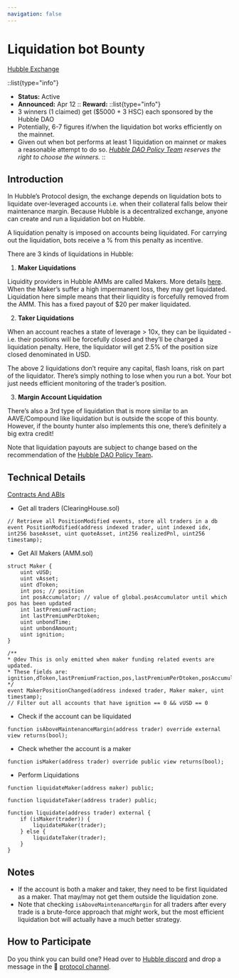 ```yaml
---
navigation: false
---
```


# Liquidation bot Bounty

[Hubble Exchange](https://hubble.exchange/)

::list{type="info"}
- **Status:** Active
- **Announced:** Apr 12
::
**Reward:**
::list{type="info"}
- 3 winners (1 claimed) get ($5000 + 3 HSC) each sponsored by the Hubble DAO
- Potentially, 6-7 figures if/when the liquidation bot works efficiently on the mainnet.
- Given out when bot performs at least 1 liquidation on mainnet or makes a reasonable attempt to do so. *[Hubble DAO Policy Team](https://snapshot.org/#/hubbleexchange.eth/proposal/Qmf1KWyUD167p3BWEAJY8NGWAgdXrfreS77w9Q5QzsYbBL) reserves the right to choose the winners.*
::

## Introduction

In Hubble’s Protocol design, the exchange depends on liquidation bots to liquidate over-leveraged accounts i.e. when their collateral falls below their maintenance margin. Because Hubble is a decentralized exchange, anyone can create and run a liquidation bot on Hubble.

A liquidation penalty is imposed on accounts being liquidated. For carrying out the liquidation, bots receive a % from this penalty as incentive.

There are 3 kinds of liquidations in Hubble:

1. **Maker Liquidations**

Liquidity providers in Hubble AMMs are called Makers. More details [here](https://medium.com/hubbleexchange/makers-in-hubble-vamm-c2dbae445ed9). When the Maker’s suffer a high impermanent loss, they may get liquidated. Liquidation here simple means that their liquidity is forcefully removed from the AMM. This has a fixed payout of $20 per maker liquidated.

2. **Taker Liquidations**

When an account reaches a state of leverage > 10x, they can be liquidated - i.e. their positions will be forcefully closed and they’ll be charged a liquidation penalty. Here, the liquidator will get 2.5% of the position size closed denominated in USD.

The above 2 liquidations don’t require any capital, flash loans, risk on part of the liquidator. There’s simply nothing to lose when you run a bot. Your bot just needs efficient monitoring of the trader’s position.

3. **Margin Account Liquidation**

There’s also a 3rd type of liquidation that is more similar to an AAVE/Compound like liquidation but is outside the scope of this bounty. However, if the bounty hunter also implements this one, there’s definitely a big extra credit!

Note that liquidation payouts are subject to change based on the recommendation of the [Hubble DAO Policy Team](https://snapshot.org/#/hubbleexchange.eth/proposal/Qmf1KWyUD167p3BWEAJY8NGWAgdXrfreS77w9Q5QzsYbBL)****.****

## Technical Details

[Contracts And ABIs](/technical-docs/contracts-and-abis)

- Get all traders (ClearingHouse.sol)

```solidity
// Retrieve all PositionModified events, store all traders in a db
event PositionModified(address indexed trader, uint indexed idx, int256 baseAsset, uint quoteAsset, int256 realizedPnl, uint256 timestamp);
```

- Get All Makers (AMM.sol)

```solidity
struct Maker {
    uint vUSD;
    uint vAsset;
    uint dToken;
    int pos; // position
    int posAccumulator; // value of global.posAccumulator until which pos has been updated
    int lastPremiumFraction;
    int lastPremiumPerDtoken;
    uint unbondTime;
    uint unbondAmount;
    uint ignition;
}

/**
* @dev This is only emitted when maker funding related events are updated.
* These fields are: ignition,dToken,lastPremiumFraction,pos,lastPremiumPerDtoken,posAccumulator
*/
event MakerPositionChanged(address indexed trader, Maker maker, uint timestamp);
// Filter out all accounts that have ignition == 0 && vUSD == 0
```

- Check if the account can be liquidated

```solidity
function isAboveMaintenanceMargin(address trader) override external view returns(bool); 
```

- Check whether the account is a maker

```solidity
function isMaker(address trader) override public view returns(bool);
```

- Perform Liquidations

```solidity
function liquidateMaker(address maker) public;

function liquidateTaker(address trader) public;

function liquidate(address trader) external {
	if (isMaker(trader)) {
	    liquidateMaker(trader);
	} else {
	    liquidateTaker(trader);
	}
}
```

## Notes

- If the account is both a maker and taker, they need to be first liquidated as a maker. That may/may not get them outside the liquidation zone.
- Note that checking `isAboveMaintenanceMargin` for all traders after every trade is a brute-force approach that *might* work, but the most efficient liquidation bot will actually have a much better strategy.

## How to Participate

Do you think you can build one? Head over to [Hubble discord](https://discord.gg/DR7U2G4DRm) and drop a message in the 🥷 [protocol channel](https://discord.com/channels/878772061814804562/885037548362166302).
